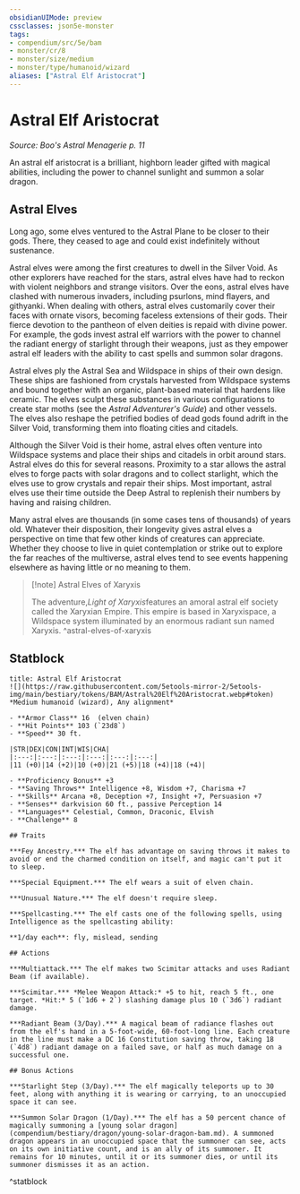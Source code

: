 ```yaml
---
obsidianUIMode: preview
cssclasses: json5e-monster
tags:
- compendium/src/5e/bam
- monster/cr/8
- monster/size/medium
- monster/type/humanoid/wizard
aliases: ["Astral Elf Aristocrat"]
---
```

# Astral Elf Aristocrat
*Source: Boo's Astral Menagerie p. 11*  

An astral elf aristocrat is a brilliant, highborn leader gifted with magical abilities, including the power to channel sunlight and summon a solar dragon.

## Astral Elves

Long ago, some elves ventured to the Astral Plane to be closer to their gods. There, they ceased to age and could exist indefinitely without sustenance.

Astral elves were among the first creatures to dwell in the Silver Void. As other explorers have reached for the stars, astral elves have had to reckon with violent neighbors and strange visitors. Over the eons, astral elves have clashed with numerous invaders, including psurlons, mind flayers, and githyanki. When dealing with others, astral elves customarily cover their faces with ornate visors, becoming faceless extensions of their gods. Their fierce devotion to the pantheon of elven deities is repaid with divine power. For example, the gods invest astral elf warriors with the power to channel the radiant energy of starlight through their weapons, just as they empower astral elf leaders with the ability to cast spells and summon solar dragons.

Astral elves ply the Astral Sea and Wildspace in ships of their own design. These ships are fashioned from crystals harvested from Wildspace systems and bound together with an organic, plant-based material that hardens like ceramic. The elves sculpt these substances in various configurations to create star moths (see the *Astral Adventurer's Guide*) and other vessels. The elves also reshape the petrified bodies of dead gods found adrift in the Silver Void, transforming them into floating cities and citadels.

Although the Silver Void is their home, astral elves often venture into Wildspace systems and place their ships and citadels in orbit around stars. Astral elves do this for several reasons. Proximity to a star allows the astral elves to forge pacts with solar dragons and to collect starlight, which the elves use to grow crystals and repair their ships. Most important, astral elves use their time outside the Deep Astral to replenish their numbers by having and raising children.

Many astral elves are thousands (in some cases tens of thousands) of years old. Whatever their disposition, their longevity gives astral elves a perspective on time that few other kinds of creatures can appreciate. Whether they choose to live in quiet contemplation or strike out to explore the far reaches of the multiverse, astral elves tend to see events happening elsewhere as having little or no meaning to them.

> [!note] Astral Elves of Xaryxis
> 
> The adventure,*Light of Xaryxis*features an amoral astral elf society called the Xaryxian Empire. This empire is based in Xaryxispace, a Wildspace system illuminated by an enormous radiant sun named Xaryxis.
^astral-elves-of-xaryxis

## Statblock

```ad-statblock
title: Astral Elf Aristocrat
![](https://raw.githubusercontent.com/5etools-mirror-2/5etools-img/main/bestiary/tokens/BAM/Astral%20Elf%20Aristocrat.webp#token)
*Medium humanoid (wizard), Any alignment*

- **Armor Class** 16  (elven chain)
- **Hit Points** 103 (`23d8`)
- **Speed** 30 ft.

|STR|DEX|CON|INT|WIS|CHA|
|:---:|:---:|:---:|:---:|:---:|:---:|
|11 (+0)|14 (+2)|10 (+0)|21 (+5)|18 (+4)|18 (+4)|

- **Proficiency Bonus** +3
- **Saving Throws** Intelligence +8, Wisdom +7, Charisma +7
- **Skills** Arcana +8, Deception +7, Insight +7, Persuasion +7
- **Senses** darkvision 60 ft., passive Perception 14
- **Languages** Celestial, Common, Draconic, Elvish
- **Challenge** 8

## Traits

***Fey Ancestry.*** The elf has advantage on saving throws it makes to avoid or end the charmed condition on itself, and magic can't put it to sleep.

***Special Equipment.*** The elf wears a suit of elven chain.

***Unusual Nature.*** The elf doesn't require sleep.

***Spellcasting.*** The elf casts one of the following spells, using Intelligence as the spellcasting ability:

**1/day each**: fly, mislead, sending

## Actions

***Multiattack.*** The elf makes two Scimitar attacks and uses Radiant Beam (if available).

***Scimitar.*** *Melee Weapon Attack:* +5 to hit, reach 5 ft., one target. *Hit:* 5 (`1d6 + 2`) slashing damage plus 10 (`3d6`) radiant damage.

***Radiant Beam (3/Day).*** A magical beam of radiance flashes out from the elf's hand in a 5-foot-wide, 60-foot-long line. Each creature in the line must make a DC 16 Constitution saving throw, taking 18 (`4d8`) radiant damage on a failed save, or half as much damage on a successful one.

## Bonus Actions

***Starlight Step (3/Day).*** The elf magically teleports up to 30 feet, along with anything it is wearing or carrying, to an unoccupied space it can see.

***Summon Solar Dragon (1/Day).*** The elf has a 50 percent chance of magically summoning a [young solar dragon](compendium/bestiary/dragon/young-solar-dragon-bam.md). A summoned dragon appears in an unoccupied space that the summoner can see, acts on its own initiative count, and is an ally of its summoner. It remains for 10 minutes, until it or its summoner dies, or until its summoner dismisses it as an action.
```
^statblock